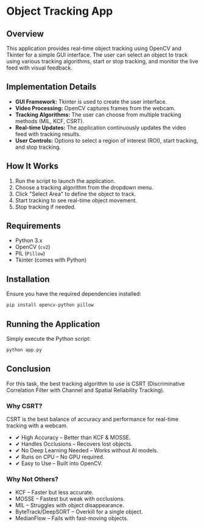 # Object Tracking App

## Overview

This application provides real-time object tracking using OpenCV and Tkinter for a simple GUI interface. The user can select an object to track using various tracking algorithms, start or stop tracking, and monitor the live feed with visual feedback.

## Implementation Details

- **GUI Framework:** Tkinter is used to create the user interface.
- **Video Processing:** OpenCV captures frames from the webcam.
- **Tracking Algorithms:** The user can choose from multiple tracking methods (MIL, KCF, CSRT).
- **Real-time Updates:** The application continuously updates the video feed with tracking results.
- **User Controls:** Options to select a region of interest (ROI), start tracking, and stop tracking.

## How It Works

1. Run the script to launch the application.
2. Choose a tracking algorithm from the dropdown menu.
3. Click "Select Area" to define the object to track.
4. Start tracking to see real-time object movement.
5. Stop tracking if needed.

## Requirements

- Python 3.x
- OpenCV (`cv2`)
- PIL (`Pillow`)
- Tkinter (comes with Python)

## Installation

Ensure you have the required dependencies installed:

```bash
pip install opencv-python pillow
```

## Running the Application

Simply execute the Python script:

```bash
python app.py
```

## Conclusion

For this task, the best tracking algorithm to use is CSRT (Discriminative Correlation Filter with Channel and Spatial Reliability Tracking).

### Why CSRT?

CSRT is the best balance of accuracy and performance for real-time tracking with a webcam.

- ✔ High Accuracy – Better than KCF & MOSSE.
- ✔ Handles Occlusions – Recovers lost objects.
- ✔ No Deep Learning Needed – Works without AI models.
- ✔ Runs on CPU – No GPU required.
- ✔ Easy to Use – Built into OpenCV.

### Why Not Others?

- KCF – Faster but less accurate.
- MOSSE – Fastest but weak with occlusions.
- MIL – Struggles with object disappearance.
- ByteTrack/DeepSORT – Overkill for a single object.
- MedianFlow – Fails with fast-moving objects.
